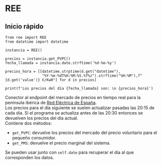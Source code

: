 # REE
## Inicio rápido
```
from ree import REE
from datetime import datetime

instancia = REE()

precios = instancia.get_PVPC()
fecha_llamada = instancia.date.strftime('%d-%m-%y')

precios_hora = [[datetime.strptime(d.get("datetime"),
                 "%Y-%m-%dT%H:%M:%S.%f%z").strftime("%H:%M"),f"{d.get('value')} €/KwH"] for d in precios]

print(f'Los precios del día {fecha_llamada} son: \n {precios_hora}')
```

Conector al endpoint del mercado de precios en tiempo real para la península ibérica de [Red Eléctrica de España](https://www.ree.es/es/apidatos). \
Los precios para el día siguiente se suelen actualizar pasadas las 20:15 de cada día. Si el programa se actualiza antes de las 20:30 entonces se devuelven los precios del día actual. \
Contiene dos métodos:
  - ```get_PVPC```: devuelve los precios del mercado del precio voluntario para el pequeño consumidor.
  - ```get_PMS```: devuelve el precio marginal del sistema.

Se pueden usar junto con ```self.date``` para recuperar el día al que corresponden los datos.
